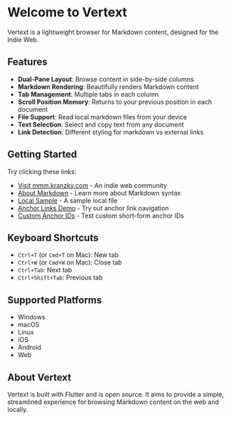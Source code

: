 # Welcome to Vertext

Vertext is a lightweight browser for Markdown content, designed for the Indie Web.

## Features

- **Dual-Pane Layout**: Browse content in side-by-side columns
- **Markdown Rendering**: Beautifully renders Markdown content
- **Tab Management**: Multiple tabs in each column
- **Scroll Position Memory**: Returns to your previous position in each document
- **File Support**: Read local markdown files from your device
- **Text Selection**: Select and copy text from any document
- **Link Detection**: Different styling for markdown vs external links

## Getting Started

Try clicking these links:

- [Visit mmm.kranzky.com](https://mmm.kranzky.com) - An indie web community
- [About Markdown](about:markdown) - Learn more about Markdown syntax
- [Local Sample](sample.md) - A sample local file
- [Anchor Links Demo](anchors_demo.md) - Try out anchor link navigation
- [Custom Anchor IDs](custom_anchors.md) - Test custom short-form anchor IDs

## Keyboard Shortcuts

- `Ctrl+T` (or `Cmd+T` on Mac): New tab
- `Ctrl+W` (or `Cmd+W` on Mac): Close tab
- `Ctrl+Tab`: Next tab
- `Ctrl+Shift+Tab`: Previous tab

## Supported Platforms

- Windows
- macOS
- Linux
- iOS
- Android
- Web

## About Vertext

Vertext is built with Flutter and is open source. It aims to provide a simple, streamlined experience for browsing Markdown content on the web and locally.